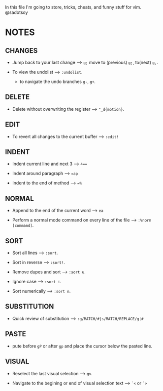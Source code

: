 In this file I'm going to store, tricks, cheats, and funny stuff for vim.
@sadotsoy

# NOTES

## CHANGES

- Jump back to your last change --> `g;` move to (previous) `g;`, to(next) `g,`.

- To view the undolist --> `:undolist`.
  - to navigate the undo branches `g-`, `g+`.

## DELETE

- Delete without overwriting the register --> `"_d{motion}`.


## EDIT

- To revert all changes to the current buffer --> `:edit!`


## INDENT

- Indent current line and next 3 --> `4==`

- Indent around paragraph --> `=ap`

- Indent to the end of method --> `=%`


## NORMAL

- Append to the end of the current word --> `ea`

- Perform a normal mode command on every line of the file --> `:%norm [command]`.


## SORT

- Sort all lines --> `:sort`.

- Sort in reverse --> `:sort!`.

- Remove dupes and sort --> `:sort u`.

- Ignore case --> `:sort i`.

- Sort numerically --> `:sort n`.


## SUBSTITUTION

- Quick review of substitution --> `:g/MATCH/#|s/MATCH/REPLACE/g|#`


## PASTE

- pute before `gP` or after `gp` and place the cursor below the pasted line.


## VISUAL

- Reselect the last visual selection --> `gv`.

- Navigate to the begining or end of visual selection text --> ``` `< ``` or ``` `> ```


